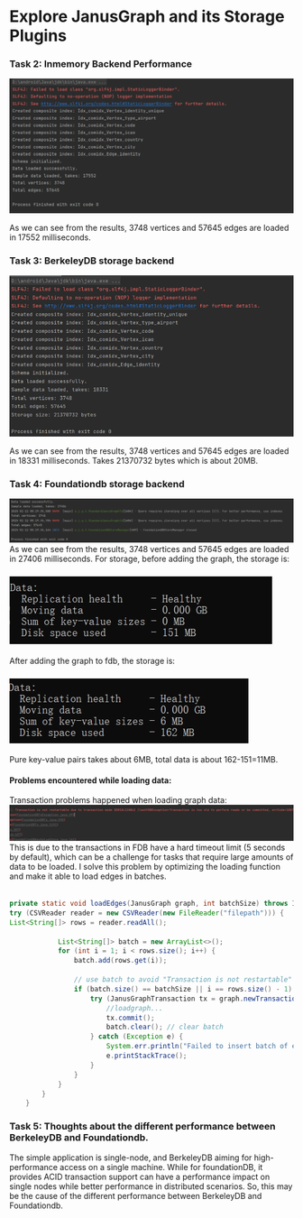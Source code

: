# Explore JanusGraph and its Storage Plugins

### Task 2: Inmemory Backend Performance
![](screenshots/task2.png)

As we can see from the results, 3748 vertices and 57645 edges are loaded in 17552 milliseconds.
### Task 3: BerkeleyDB storage backend
![](screenshots/task3.png)

As we can see from the results, 3748 vertices and 57645 edges are loaded in 18331 milliseconds. 
Takes 21370732 bytes which is about 20MB.
### Task 4: Foundationdb storage backend
![](screenshots/task4-2.png)
As we can see from the results, 3748 vertices and 57645 edges are loaded in 27406 milliseconds. 
For storage, before adding the graph, the storage is:
### ![](screenshots/fdb_storage_status1.png)
After adding the graph to fdb, the storage is:
### ![](screenshots/fdb_storage_status2.png)
Pure key-value pairs takes about 6MB, total data is about 162-151=11MB.
#### Problems encountered while loading data:
Transaction problems happened when loading graph data:
![](screenshots/problem1.png)
This is due to the transactions in FDB have a hard timeout limit (5 seconds by default), which can be a challenge for tasks that require large amounts of data to be loaded.
I solve this problem by optimizing the loading function and make it able to load edges in batches.
```java

private static void loadEdges(JanusGraph graph, int batchSize) throws IOException, CsvException {
try (CSVReader reader = new CSVReader(new FileReader("filepath"))) {
List<String[]> rows = reader.readAll();

            List<String[]> batch = new ArrayList<>();
            for (int i = 1; i < rows.size(); i++) {
                batch.add(rows.get(i));

                // use batch to avoid "Transaction is not restartable" error
                if (batch.size() == batchSize || i == rows.size() - 1) {
                    try (JanusGraphTransaction tx = graph.newTransaction()) {
                        //loadgraph...
                        tx.commit();
                        batch.clear(); // clear batch
                    } catch (Exception e) {
                        System.err.println("Failed to insert batch of edges: " + e.getMessage());
                        e.printStackTrace();
                    }
                }
            }
        }
    }
```

### Task 5: Thoughts about the different performance between BerkeleyDB and Foundationdb.
The simple application is single-node, and BerkeleyDB aiming for high-performance access on a single machine. 
While for foundationDB, it provides ACID transaction support can have a performance impact on single nodes while better performance in distributed scenarios. 
So, this may be the cause of the different performance between BerkeleyDB and Foundationdb.